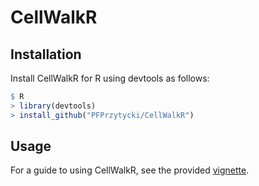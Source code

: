 CellWalkR
================

## Installation

Install CellWalkR for R using devtools as follows:

``` r
$ R
> library(devtools)
> install_github("PFPrzytycki/CellWalkR")
```

## Usage

For a guide to using CellWalkR, see the provided
[vignette](examples/CellWalkR_Vignette.md).
